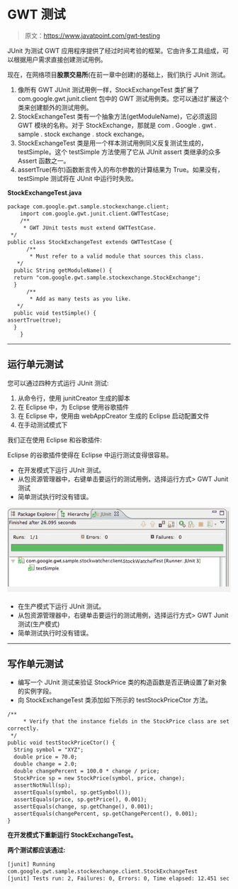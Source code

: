 # GWT 测试

> 原文：<https://www.javatpoint.com/gwt-testing>

JUnit 为测试 GWT 应用程序提供了经过时间考验的框架。它由许多工具组成，可以根据用户需求直接创建测试用例。

现在，在网络项目**股票交易所**(在前一章中创建)的基础上，我们执行 JUnit 测试。

1.  像所有 GWT JUnit 测试用例一样，StockExchangeTest 类扩展了 com.google.gwt.junit.client 包中的 GWT 测试用例类。您可以通过扩展这个类来创建额外的测试用例。
2.  StockExchangeTest 类有一个抽象方法(getModuleName)，它必须返回 GWT 模块的名称。对于 StockExchange，那就是 com . Google . gwt . sample . stock exchange . stock exchange。
3.  StockExchangeTest 类是用一个样本测试用例同义反复测试生成的，testSimple。这个 testSimple 方法使用了它从 JUnit assert 类继承的众多 Assert 函数之一。
4.  assertTrue(布尔)函数断言传入的布尔参数的计算结果为 True。如果没有，testSimple 测试将在 JUnit 中运行时失败。

**StockExchangeTest.java**

```
package com.google.gwt.sample.stockexchange.client;
    import com.google.gwt.junit.client.GWTTestCase;
    /**
     * GWT JUnit tests must extend GWTTestCase.
 */
public class StockExchangeTest extends GWTTestCase {                       
      /**
       * Must refer to a valid module that sources this class.
   */
  public String getModuleName() {    
  return "com.google.gwt.sample.stockexchange.StockExchange";
  }
      /**
       * Add as many tests as you like.
   */
  public void testSimple() {                                              
assertTrue(true);
  }
    }

```

* * *

## 运行单元测试

您可以通过四种方式运行 JUnit 测试:

1.  从命令行，使用 junitCreator 生成的脚本
2.  在 Eclipse 中，为 Eclipse 使用谷歌插件
3.  在 Eclipse 中，使用由 webAppCreator 生成的 Eclipse 启动配置文件
4.  在手动测试模式下

我们正在使用 Eclipse 和谷歌插件:

Eclipse 的谷歌插件使得在 Eclipse 中运行测试变得很容易。

*   在开发模式下运行 JUnit 测试。
*   从包资源管理器中，右键单击要运行的测试用例，选择运行方式> GWT Junit 测试
*   简单测试执行时没有错误。

![GWT Testing 1](img/b3070f6dfb418a321fc2998e3598c785.png)

*   在生产模式下运行 JUnit 测试。
*   从包资源管理器中，右键单击要运行的测试用例，选择运行方式> GWT Junit 测试(生产模式)
*   简单测试执行时没有错误。

* * *

## 写作单元测试

*   编写一个 JUnit 测试来验证 StockPrice 类的构造函数是否正确设置了新对象的实例字段。
*   向 StockExchangeTest 类添加如下所示的 testStockPriceCtor 方法。

```
/**
     * Verify that the instance fields in the StockPrice class are set correctly.
 */
public void testStockPriceCtor() {
  String symbol = "XYZ";
  double price = 70.0;
  double change = 2.0;
  double changePercent = 100.0 * change / price;
  StockPrice sp = new StockPrice(symbol, price, change);
  assertNotNull(sp);
  assertEquals(symbol, sp.getSymbol());
  assertEquals(price, sp.getPrice(), 0.001);
  assertEquals(change, sp.getChange(), 0.001);
  assertEquals(changePercent, sp.getChangePercent(), 0.001);
}

```

**在开发模式下重新运行 StockExchangeTest。**

**两个测试都应该通过:**

```
[junit] Running com.google.gwt.sample.stockexchange.client.StockExchangeTest
[junit] Tests run: 2, Failures: 0, Errors: 0, Time elapsed: 12.451 sec

```